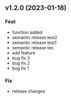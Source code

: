 ## v1.2.0 (2023-01-18)

### Feat

- function added
- semantic release test2
- semantic release test1
- semantic release tes
- add feature
- bug fix 3
- bug fix 2
- bug fix 1

### Fix

- release changes

